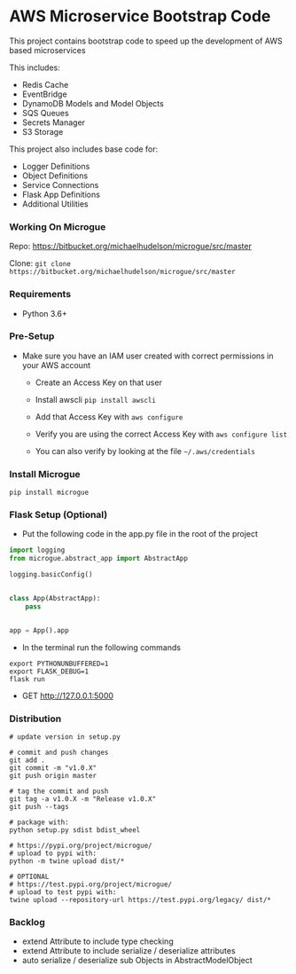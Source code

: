 # AWS Microservice Bootstrap Code

This project contains bootstrap code to speed up the development of AWS based microservices

This includes:
- Redis Cache
- EventBridge
- DynamoDB Models and Model Objects
- SQS Queues
- Secrets Manager
- S3 Storage

This project also includes base code for:
- Logger Definitions
- Object Definitions
- Service Connections
- Flask App Definitions
- Additional Utilities


### Working On Microgue

Repo: https://bitbucket.org/michaelhudelson/microgue/src/master

Clone: `git clone https://bitbucket.org/michaelhudelson/microgue/src/master`

### Requirements

- Python 3.6+

### Pre-Setup

- Make sure you have an IAM user created with correct permissions in your AWS account

    - Create an Access Key on that user

    - Install awscli `pip install awscli`

    - Add that Access Key with `aws configure`

    - Verify you are using the correct Access Key with `aws configure list`

    - You can also verify by looking at the file `~/.aws/credentials`

### Install Microgue

```
pip install microgue
```

### Flask Setup (Optional)

- Put the following code in the app.py file in the root of the project

```python
import logging
from microgue.abstract_app import AbstractApp

logging.basicConfig()


class App(AbstractApp):
    pass


app = App().app

```

- In the terminal run the following commands

```
export PYTHONUNBUFFERED=1
export FLASK_DEBUG=1
flask run
```

- GET http://127.0.0.1:5000

### Distribution
```
# update version in setup.py

# commit and push changes
git add .
git commit -m "v1.0.X"
git push origin master

# tag the commit and push
git tag -a v1.0.X -m "Release v1.0.X"
git push --tags

# package with:
python setup.py sdist bdist_wheel

# https://pypi.org/project/microgue/
# upload to pypi with:
python -m twine upload dist/*

# OPTIONAL
# https://test.pypi.org/project/microgue/
# upload to test pypi with:
twine upload --repository-url https://test.pypi.org/legacy/ dist/*
```

### Backlog
- extend Attribute to include type checking
- extend Attribute to include serialize / deserialize attributes
- auto serialize / deserialize sub Objects in AbstractModelObject

